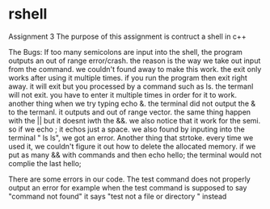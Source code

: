 # rshell
Assignment 3
The purpose of this assignment is contruct a shell in c++

The Bugs: 
  If too many semicolons are input into the shell, the program outputs an out of range error/crash. the reason is the way we take out input from the command. we couldn't found away to make this work. the exit only works after using it multiple times. if you run the program then exit right away. it will exit but you processed by a command such as ls. the termanl will not exit. you have to enter it multiple times in order for it to work. another thing when we try typing echo &. the terminal did not output the & to the termanl. it outputs and out of range vector. the same thing happen with the || but it doesnt iwth the &&. we also notice that it work for the semi. so if we echo ;  it echos just a space. we also found by inputing into the terminal " ls ls", we got an error. Another thing that strtoke. every time we used it, we couldn't figure it out how to delete the allocated memory. if we put as many && with commands and then echo  hello; the terminal would not complie the last hello; 
  
  There are some errors in our code. The test command does not properly output an error for example when the test command is supposed to say "command not found" it says "test not a file or directory " instead
